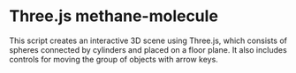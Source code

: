 # Three.js methane-molecule

This script creates an interactive 3D scene using Three.js, which consists of spheres connected by cylinders and placed on a floor plane. 
It also includes controls for moving the group of objects with arrow keys.
